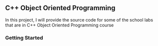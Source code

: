 ## C++ Object Oriented Programming
In this project, I will provide the source code for some of the school labs that are in C++ Object Oriented Programming course
### Getting Started 
